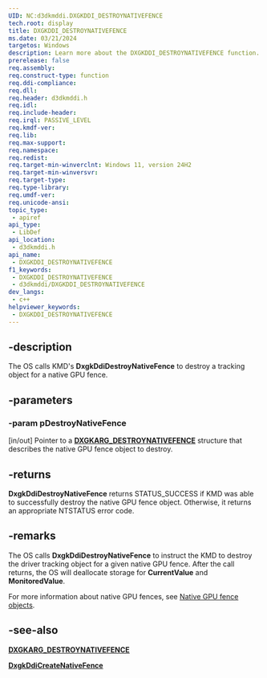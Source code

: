 ```yaml
---
UID: NC:d3dkmddi.DXGKDDI_DESTROYNATIVEFENCE
tech.root: display
title: DXGKDDI_DESTROYNATIVEFENCE
ms.date: 03/21/2024
targetos: Windows
description: Learn more about the DXGKDDI_DESTROYNATIVEFENCE function.
prerelease: false
req.assembly: 
req.construct-type: function
req.ddi-compliance: 
req.dll: 
req.header: d3dkmddi.h
req.idl: 
req.include-header: 
req.irql: PASSIVE_LEVEL
req.kmdf-ver: 
req.lib: 
req.max-support: 
req.namespace: 
req.redist: 
req.target-min-winverclnt: Windows 11, version 24H2 
req.target-min-winversvr: 
req.target-type: 
req.type-library: 
req.umdf-ver: 
req.unicode-ansi: 
topic_type:
 - apiref
api_type:
 - LibDef
api_location:
 - d3dkmddi.h
api_name:
 - DXGKDDI_DESTROYNATIVEFENCE
f1_keywords:
 - DXGKDDI_DESTROYNATIVEFENCE
 - d3dkmddi/DXGKDDI_DESTROYNATIVEFENCE
dev_langs:
 - c++
helpviewer_keywords:
 - DXGKDDI_DESTROYNATIVEFENCE
---
```


## -description

The OS calls KMD's **DxgkDdiDestroyNativeFence** to destroy a tracking object for a native GPU fence.

## -parameters

### -param pDestroyNativeFence

[in/out] Pointer to a [**DXGKARG_DESTROYNATIVEFENCE**](ns-d3dkmddi-dxgkarg_destroynativefence.md) structure that describes the native GPU fence object to destroy.

## -returns

**DxgkDdiDestroyNativeFence** returns STATUS_SUCCESS if KMD was able to successfully destroy the native GPU fence object. Otherwise, it returns an appropriate NTSTATUS error code.

## -remarks

The OS calls **DxgkDdiDestroyNativeFence** to instruct the KMD to destroy the driver tracking object for a given native GPU fence. After the call returns, the OS will deallocate storage for **CurrentValue** and **MonitoredValue**.

For more information about native GPU fences, see [Native GPU fence objects](/windows-hardware/drivers/display/native-gpu-fence-objects).

## -see-also

[**DXGKARG_DESTROYNATIVEFENCE**](ns-d3dkmddi-dxgkarg_destroynativefence.md)

[**DxgkDdiCreateNativeFence**](nc-d3dkmddi-dxgkddi_createnativefence.md)

